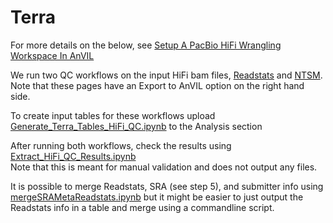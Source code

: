 # Terra

For more details on the below, see [Setup A PacBio HiFi Wrangling Workspace In AnVIL](https://ucsc-cgl.atlassian.net/wiki/spaces/~63c888081d7734b550c2052b/pages/2333245441/Setup+A+PacBio+HiFi+Wrangling+Workspace+In+AnVIL)

We run two QC workflows on the input HiFi bam files,
[Readstats](https://dockstore.org/workflows/github.com/human-pangenomics/hpp_production_workflows/ReadStats:master?tab=info)
and
[NTSM](https://dockstore.org/workflows/github.com/human-pangenomics/hpp_production_workflows/NTSM:master?tab=info).  
Note that these pages have an Export to AnVIL option on the right hand side.  

To create input tables for these workflows upload
[Generate_Terra_Tables_HiFi_QC.ipynb](https://github.com/human-pangenomics/hpp_data_pipeline/blob/main/data_processing/AnVIL/Generate_Terra_Tables_HiFi_QC.ipynb) to the Analysis section

After running both workflows, check the results using
[Extract_HiFi_QC_Results.ipynb](https://github.com/human-pangenomics/hpp_data_pipeline/blob/main/data_processing/AnVIL/Extract_HiFi_QC_Results.ipynb)  
Note that this is meant for manual validation and does not output any files.

It is possible to merge Readstats, SRA (see step 5), and submitter info using
[mergeSRAMetaReadstats.ipynb](https://github.com/human-pangenomics/hpp_data_pipeline/blob/main/data_processing/AnVIL/mergeSRAMetaReadstats.ipynb) but it might be easier to just output the Readstats info in a table and merge using a commandline script.
